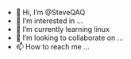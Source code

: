 - 👋 Hi, I’m @SteveQAQ
- 👀 I’m interested in ...
- 🌱 I’m currently learning linux
- 💞️ I’m looking to collaborate on ...
- 📫 How to reach me ...

<!---
SteveQAQ/SteveQAQ is a ✨ special ✨ repository because its `README.md` (this file) appears on your GitHub profile.
You can click the Preview link to take a look at your changes.
--->
